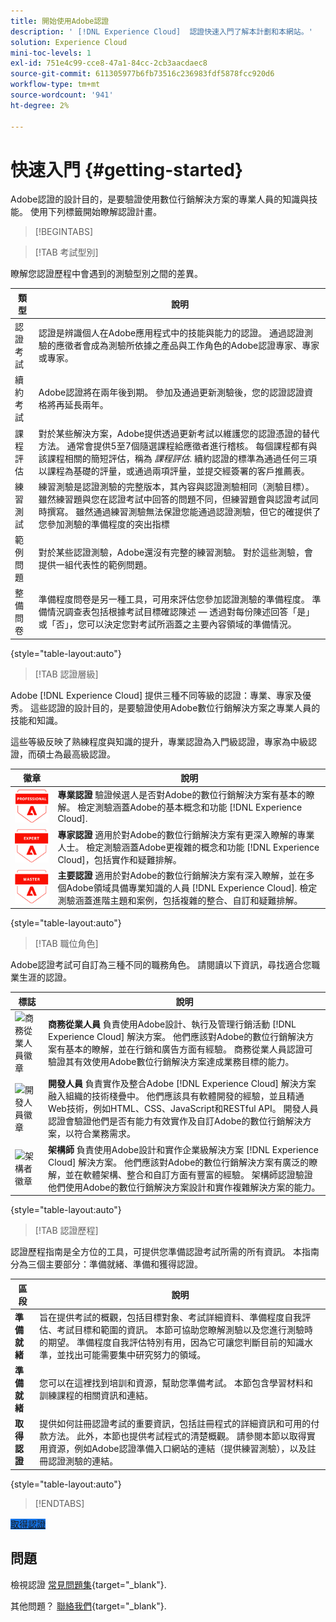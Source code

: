 ```yaml
---
title: 開始使用Adobe認證
description: ' [!DNL Experience Cloud]  認證快速入門了解本計劃和本網站。'
solution: Experience Cloud
mini-toc-levels: 1
exl-id: 751e4c99-cce8-47a1-84cc-2cb3aacdaec8
source-git-commit: 611305977b6fb73516c236983fdf5878fcc920d6
workflow-type: tm+mt
source-wordcount: '941'
ht-degree: 2%

---
```


# 快速入門 {#getting-started}

Adobe認證的設計目的，是要驗證使用數位行銷解決方案的專業人員的知識與技能。 使用下列標籤開始瞭解認證計畫。

>[!BEGINTABS]

>[!TAB 考試型別]

瞭解您認證歷程中會遇到的測驗型別之間的差異。

| 類型 | 說明 |
| ------- | ------- |
| 認證考試 | 認證是辨識個人在Adobe應用程式中的技能與能力的認證。 通過認證測驗的應徵者會成為測驗所依據之產品與工作角色的Adobe認證專家、專家或專家。 |
| 續約考試 | Adobe認證將在兩年後到期。 參加及通過更新測驗後，您的認證認證資格將再延長兩年。 |
| 課程評估 | 對於某些解決方案，Adobe提供透過更新考試以維護您的認證憑證的替代方法。 通常會提供5至7個隨選課程給應徵者進行稽核。 每個課程都有與該課程相關的簡短評估，稱為 _課程評估_. 續約認證的標準為通過任何三項以課程為基礎的評量，或通過兩項評量，並提交經簽署的客戶推薦表。 |
| 練習測試 | 練習測驗是認證測驗的完整版本，其內容與認證測驗相同（測驗目標）。 雖然練習題與您在認證考試中回答的問題不同，但練習題會與認證考試同時撰寫。 雖然通過練習測驗無法保證您能通過認證測驗，但它的確提供了您參加測驗的準備程度的突出指標 |
| 範例問題 | 對於某些認證測驗，Adobe還沒有完整的練習測驗。 對於這些測驗，會提供一組代表性的範例問題。 |
| 整備問卷 | 準備程度問卷是另一種工具，可用來評估您參加認證測驗的準備程度。 準備情況調查表包括根據考試目標確認陳述 — 透過對每份陳述回答「是」或「否」，您可以決定您對考試所涵蓋之主要內容領域的準備情況。 |

{style="table-layout:auto"}

>[!TAB 認證層級]

Adobe [!DNL Experience Cloud] 提供三種不同等級的認證：專業、專家及優秀。 這些認證的設計目的，是要驗證使用Adobe數位行銷解決方案之專業人員的技能和知識。

這些等級反映了熟練程度與知識的提升，專業認證為入門級認證，專家為中級認證，而碩士為最高級認證。

| 徽章 | 說明 |
| ------- | ------- |
| ![專業徽章](/help/certifications/assets/professional-badge-Xsmall.png) | **專業認證** 驗證候選人是否對Adobe的數位行銷解決方案有基本的瞭解。 檢定測驗涵蓋Adobe的基本概念和功能 [!DNL Experience Cloud]. |
| ![專家徽章](/help/certifications/assets/expert-badge-Xsmall.png) | **專家認證** 適用於對Adobe的數位行銷解決方案有更深入瞭解的專業人士。 檢定測驗涵蓋Adobe更複雜的概念和功能 [!DNL Experience Cloud]，包括實作和疑難排解。 |
| ![主徽章](/help/certifications/assets/master-badge-Xsmall.png) | **主要認證** 適用於對Adobe的數位行銷解決方案有深入瞭解，並在多個Adobe領域具備專業知識的人員 [!DNL Experience Cloud]. 檢定測驗涵蓋進階主題和案例，包括複雜的整合、自訂和疑難排解。 |

{style="table-layout:auto"}

>[!TAB 職位角色]

Adobe認證考試可自訂為三種不同的職務角色。 請閱讀以下資訊，尋找適合您職業生涯的認證。

| 標誌 | 說明 |
| ------- | ------- |
| ![商務從業人員徽章](/help/certifications/assets/business_practitioner_blk_small.png) | **商務從業人員** 負責使用Adobe設計、執行及管理行銷活動 [!DNL Experience Cloud] 解決方案。 他們應該對Adobe的數位行銷解決方案有基本的瞭解，並在行銷和廣告方面有經驗。 商務從業人員認證可驗證其有效使用Adobe數位行銷解決方案達成業務目標的能力。 |
| ![開發人員徽章](/help/certifications/assets/developer_blk_small.png) | **開發人員** 負責實作及整合Adobe [!DNL Experience Cloud] 解決方案融入組織的技術棧疊中。 他們應該具有軟體開發的經驗，並且精通Web技術，例如HTML、CSS、JavaScript和RESTful API。 開發人員認證會驗證他們是否有能力有效實作及自訂Adobe的數位行銷解決方案，以符合業務需求。 |
| ![架構者徽章](/help/certifications/assets/architect_blk_small.png) | **架構師** 負責使用Adobe設計和實作企業級解決方案 [!DNL Experience Cloud] 解決方案。 他們應該對Adobe的數位行銷解決方案有廣泛的瞭解，並在軟體架構、整合和自訂方面有豐富的經驗。 架構師認證驗證他們使用Adobe的數位行銷解決方案設計和實作複雜解決方案的能力。 |

{style="table-layout:auto"}

>[!TAB 認證歷程]

認證歷程指南是全方位的工具，可提供您準備認證考試所需的所有資訊。 本指南分為三個主要部分：準備就緒、準備和獲得認證。

| 區段 | 說明 |
| ------- | ------- |
| **準備就緒** | 旨在提供考試的概觀，包括目標對象、考試詳細資料、準備程度自我評估、考試目標和範圍的資訊。 本節可協助您瞭解測驗以及您進行測驗時的期望。 準備程度自我評估特別有用，因為它可讓您判斷目前的知識水準，並找出可能需要集中研究努力的領域。 |
| **準備就緒** | 您可以在這裡找到培訓和資源，幫助您準備考試。 本節包含學習材料和訓練課程的相關資訊和連結。 |
| **取得認證** | 提供如何註冊認證考試的重要資訊，包括註冊程式的詳細資訊和可用的付款方法。 此外，本節也提供考試程式的清楚概觀。 請參閱本節以取得實用資源，例如Adobe認證準備入口網站的連結（提供練習測驗），以及註冊認證測驗的連結。 |

{style="table-layout:auto"}

>[!ENDTABS]

<a href="https://experienceleague.adobe.com/docs/certification/certification/how-to-get-certified.html" target="_blank" class="spectrum-Button spectrum-Button--fill spectrum-Button--accent spectrum-Button--sizeM is-margin-bottom-big-big at-element-click-tracking" style="background-color:#1473E6">

<span class="spectrum-Button-label has-no-wrap">
   取得認證
</span>
</a>

## 問題

檢視認證 [常見問題集](https://experienceleague.adobe.com/docs/certification/certification/faq.html){target="_blank"}.

其他問題？ [聯絡我們](mailto:certif@adobe.com){target="_blank"}.
